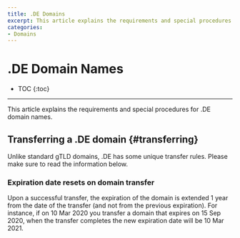 ```yaml
---
title: .DE Domains
excerpt: This article explains the requirements and special procedures for .DE domain names.
categories:
- Domains
---
```


# .DE Domain Names

* TOC
{:toc}

---

This article explains the requirements and special procedures for .DE domain names.


## Transferring a .DE domain {#transferring}

Unlike standard gTLD domains, .DE has some unique transfer rules. Please make sure to read the information below.

### Expiration date resets on domain transfer

Upon a successful transfer, the expiration of the domain is extended 1 year from the date of the transfer (and not from the previous expiration). For instance, if on 10 Mar 2020 you transfer a domain that expires on 15 Sep 2020, when the transfer completes the new expiration date will be 10 Mar 2021.

